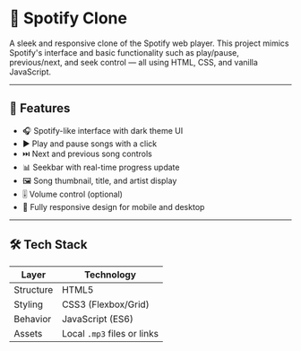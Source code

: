 # 🎵 Spotify Clone

A sleek and responsive clone of the Spotify web player. This project mimics Spotify's interface and basic functionality such as play/pause, previous/next, and seek control — all using HTML, CSS, and vanilla JavaScript.

---

## 🎯 Features

- 🎧 Spotify-like interface with dark theme UI
- ▶️ Play and pause songs with a click
- ⏭️ Next and previous song controls
- 📊 Seekbar with real-time progress update
- 🖼️ Song thumbnail, title, and artist display
- 🎚️ Volume control (optional)
- 📱 Fully responsive design for mobile and desktop

---

## 🛠️ Tech Stack

| Layer     | Technology          |
|-----------|---------------------|
| Structure | HTML5               |
| Styling   | CSS3 (Flexbox/Grid) |
| Behavior  | JavaScript (ES6)    |
| Assets    | Local `.mp3` files or links |


